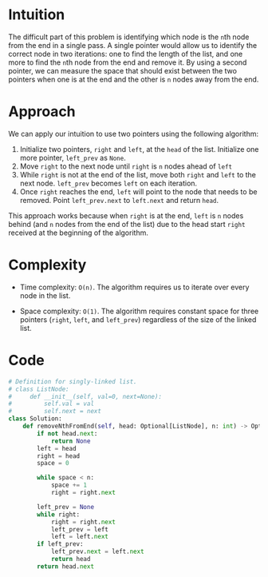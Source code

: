 # Intuition
<!-- Describe your first thoughts on how to solve this problem. -->
The difficult part of this problem is identifying which node is the `n`th node from the end in a single pass. A single pointer would allow us to identify the correct node in two iterations: one to find the length of the list, and one more
to find the `n`th node from the end and remove it. By using a second pointer, we can measure the space that should exist between the two pointers when one is at the end and the other is `n` nodes away from the end.

# Approach
<!-- Describe your approach to solving the problem. -->
We can apply our intuition to use two pointers using the following algorithm:
1. Initialize two pointers, `right` and `left`, at the `head` of the list. Initialize one more pointer, `left_prev` as `None`.
2. Move `right` to the next node until `right` is `n` nodes ahead of `left`
3. While `right` is not at the end of the list, move both `right` and `left` to the next node. `left_prev` becomes `left` on each iteration.
4. Once `right` reaches the end, `left` will point to the node that needs to be removed. Point `left_prev.next` to `left.next` and return `head`.

This approach works because when `right` is at the end, `left` is `n` nodes behind (and `n` nodes from the end of the list) due to the head start `right` received at the beginning of the algorithm.

# Complexity
- Time complexity: `O(n)`. The algorithm requires us to iterate over every node in the list.
<!-- Add your time complexity here, e.g. $$O(n)$$ -->

- Space complexity: `O(1)`. The algorithm requires constant space for three pointers (`right`, `left`, and `left_prev`) regardless of the size of the linked list.
<!-- Add your space complexity here, e.g. $$O(n)$$ -->

# Code
```python
# Definition for singly-linked list.
# class ListNode:
#     def __init__(self, val=0, next=None):
#         self.val = val
#         self.next = next
class Solution:
    def removeNthFromEnd(self, head: Optional[ListNode], n: int) -> Optional[ListNode]:
        if not head.next:
            return None
        left = head
        right = head
        space = 0

        while space < n:
            space += 1
            right = right.next

        left_prev = None
        while right:
            right = right.next
            left_prev = left
            left = left.next
        if left_prev:
            left_prev.next = left.next
            return head
        return head.next
        

```
